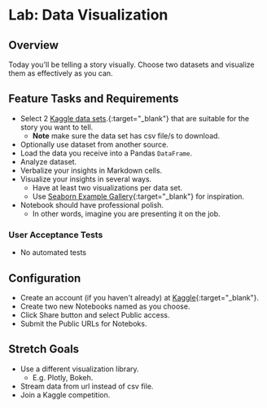 # Lab: Data Visualization

## Overview

Today you'll be telling a story visually. Choose two datasets and visualize them as effectively as you can.

## Feature Tasks and Requirements

- Select 2 [Kaggle data sets](https://www.kaggle.com/datasets).{:target="_blank"} that are suitable for the story you want to tell.
  - **Note** make sure the data set has csv file/s to download.
- Optionally use dataset from another source.
- Load the data you receive into a Pandas `DataFrame`.
- Analyze dataset.
- Verbalize your insights in Markdown cells.
- Visualize your insights in several ways.
  - Have at least two visualizations per data set.
  - Use [Seaborn Example Gallery](https://seaborn.pydata.org/examples/index.html){:target="_blank"} for inspiration.
- Notebook should have professional polish.
  - In other words, imagine you are presenting it on the job.

### User Acceptance Tests

- No automated tests

## Configuration

- Create an account (if you haven't already) at [Kaggle](https://www.kaggle.com/){:target="_blank"}.
- Create two new Notebooks named as you choose.
- Click Share button and select Public access.
- Submit the Public URLs for Noteboks.

## Stretch Goals

- Use a different visualization library.
  - E.g. Plotly, Bokeh.
- Stream data from url instead of csv file.
- Join a Kaggle competition.
